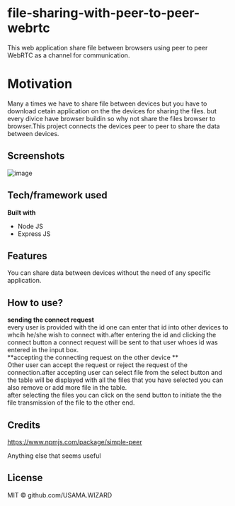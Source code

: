 # file-sharing-with-peer-to-peer-webrtc
This web application  share file between browsers using peer to peer WebRTC as a channel for communication.

# Motivation
Many a times we have to share file between devices but you have to download cetain application on the the devices for sharing the files.
but every divice have browser buildin so why not share the files browser to browser.This project connects the devices peer to peer to share the data between devices.


## Screenshots

![image](https://user-images.githubusercontent.com/47350008/114985665-eb26fe80-9e47-11eb-87b5-f144d7874b1e.png)


## Tech/framework used

**Built with**
<ul>
  <li>Node JS</li>
  <li>Express JS</li>
</ul>


## Features
You can share data between devices  without the need of any specific application.


## How to use?
**sending the connect request**<br>
every user is provided with the id one can enter that id into other devices to whcih he/she wish to connect with.after entering the id and clicking the connect button a connect request will be sent to that user whoes id was entered in the input box.<br>
**accepting the connecting request on the other device **<br>
Other user can accept the request or reject the request of the connection.after accepting user can select file from the select button and the table will be displayed with all the files that you have selected you can also remove or add more file in the table.<br>
after selecting the files you can click on the send button to initiate the the file transmission of the file to the other end.

## Credits

https://www.npmjs.com/package/simple-peer

Anything else that seems useful

## License

MIT © github.com/USAMA.WIZARD
